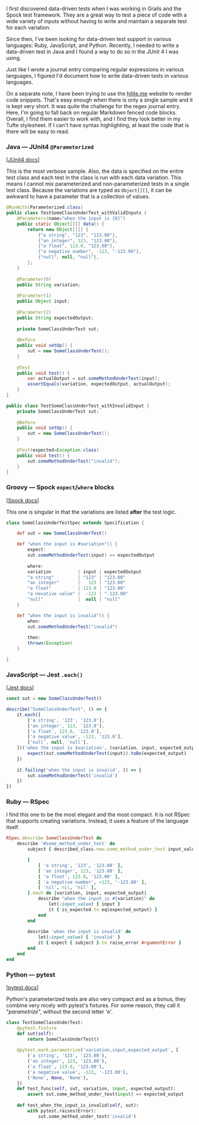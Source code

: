 I first discovered data-driven tests when I was working in Grails and the Spock
test framework.  They are a great way to test a piece of code with a wide
variety of inputs without having to write and maintain a separate test for each
variation.

Since then, I've been looking for data-driven test support in various languages:
Ruby, JavaScript, and Python.  Recently, I needed to write a data-driven test in
Java and I found a way to do so in the JUnit 4 I was using.

Just like I wrote a journal entry comparing regular expressions in various
languages, I figured I'd document how to write data-driven tests in various
languages.

On a separate note, I have been trying to use the
[hilite.me](https://hilite.me/) website to render code snippets.  That's easy
enough when there is only a single sample and it is kept very short.  It was
quite the challenge for the regex journal entry.  Here, I'm going to fall back
on regular Markdown fenced code blocks.  Overall, I find them easier to work
with, and I find they look better in my Tufte stylesheet.  If I can't have
syntax highlighting, at least the code that is there will be easy to read.

### Java &mdash; JUnit4 `@Parameterized`

[[JUnit4 docs](https://junit.org/junit4/javadoc/4.12/org/junit/runners/Parameterized.html)]

This is the most verbose sample.  Also, the data is specified on the entire
test class and each test in the class is run with each data variation.  This
means I cannot mix parameterized and non-parameterized tests in a single test
class.  Because the variations are typed as `Object[][]`, it can be awkward to
have a parameter that is a collection of values.

```java
@RunWith(Parameterized.class)
public class TestSomeClassUnderTest_withValidInputs {
    @Parameters(name="when the input is {0}")
    public static Object[][] data() {
        return new Object[][] {
            {"a string", "123", "123.00"},
            {"an integer", 123, "123.00"},
            {"a float", 123.0, "123.00"},
            {"a negative number", -123, "-123.00"},
            {"null", null, "null"},
        };
    }
    
    @Parameter(0)
    public String variation;
    
    @Parameter(1)
    public Object input;
        
    @Parameter(2)
    public String expectedOutput;
    
    private SomeClassUnderTest sut;
    
    @Before
    public void setUp() {
        sut = new SomeClassUnderTest();
    }
    
    @Test
    public void test() {
        var actualOutput = sut.someMethodUnderTest(input);
        assertEquals(variation, expectedOutput, actualOutput);
    }
}

public class TestSomeClassUnderTest_withInvalidInput {
    private SomeClassUnderTest sut;
    
    @Before
    public void setUp() {
        sut = new SomeClassUnderTest();
    }
    
    @Test(expected=Exception.class)
    public void test() {
        sut.someMethodUnderTest("invalid");
    }
}
```

### Groovy &mdash; Spock `expect`/`where` blocks

[[Spock docs](https://spockframework.org/spock/docs/2.3/data_driven_testing.html)]

This one is singular in that the variations are listed **after** the test logic.

```groovy
class SomeClassUnderTestSpec extends Specification {

    def sut = new SomeClassUnderTest()

    def "when the input is #variation"() {
        expect:
        sut.someMethodUnderTest(input) == expectedOutput
        
        where:
        variation          | input | expectedOutput
        "a string"         | "123" | "123.00"
        "an integer"       |   123 | "123.00"
        "a float"          | 123.0 | "123.00"
        "a nevative value" |  -123 | "-123.00"
        "null"             |  null | "null"
    }

    def "when the input is invalid"() {
        when:
        sut.someMethodUnderTest("invalid")
        
        then:
        thrown(Exception)
    }

}
```

### JavaScript &mdash; Jest `.each()`

[[Jest docs](https://jestjs.io/docs/api#testeachtablename-fn-timeout)]

```javascript
const sut = new SomeClassUnderTest()

describe("SomeClassUnderTest", () => {
    it.each([
        ['a string', '123', '123.0'],
        ['an integer', 123, '123.0'],
        ['a float', 123.0, '123.0'],
        ['a negative value', -123, '123.0'],
        ['null', null, 'null'],
    ])('when the input is $variation', (variation, input, expected_output) => {
        expect(sut.someMethodUnderTest(input)).toBe(expected_output)
    })
    
    it.failing('when the input is invalid', () => {
        sut.someMethodUnderTest('invalid')
    })
})
```

### Ruby &mdash; RSpec

I find this one to be the most elegant and the most compact.  It is not RSpec
that supports creating variations.  Instead, it uses a feature of the language
itself.

```ruby
RSpec.describe SomeClassUnderTest do
    describe '#some_method_under_test' do
        subject { described_class.new.some_method_under_test input_value }

        [
            [ 'a string', '123', '123.00' ],
            [ 'an integer', 123, '123.00' ],
            [ 'a float', 123.0, '123.00' ],
            [ 'a negative number', -123, '-123.00' ],
            [ 'nil', nil, 'nil' ],
        ].each do |variation, input, expected_output|
            describe "when the input is #{variation}" do
                let(:input_value) { input }
                it { is_expected.to eq(expected_output) }
            end
        end
         
        describe 'when the input is invalid' do
            let(:input_value) { 'invalid' }
            it { expect { subject }.to raise_error ArgumentError }
        end
    end
end
```

### Python &mdash; pytest

[[pytest docs](https://docs.pytest.org/en/7.1.x/reference/reference.html#pytest-mark-parametrize)]

Python's parameterized tests are also very compact and as a bonus, they combine
very nicely with pytest's fixtures.  For some reason, they call it
"_parametrize_", without the second letter 'e'.

```python
class TestSomeClassUnderTest:
    @pytest.fixture
    def sut(self):
        return SomeClassUnderTest()
    
    @pytest.mark.parametrize('variation,input,expected_output', [
        ('a string', '123', '123.00'),
        ('an integer', 123, '123.00'),
        ('a float', 123.0, '123.00'),
        ('a negative value', -123, '-123.00'),
        ('None', None, 'None'),
    ])
    def test_func(self, sut, variation, input, expected_output):
        assert sut.some_method_under_test(input) == expected_output
        
    def test_when_the_input_is_invalid(self, sut):
        with pytest.raises(Error):
            sut.some_method_under_test('invalid')
```
